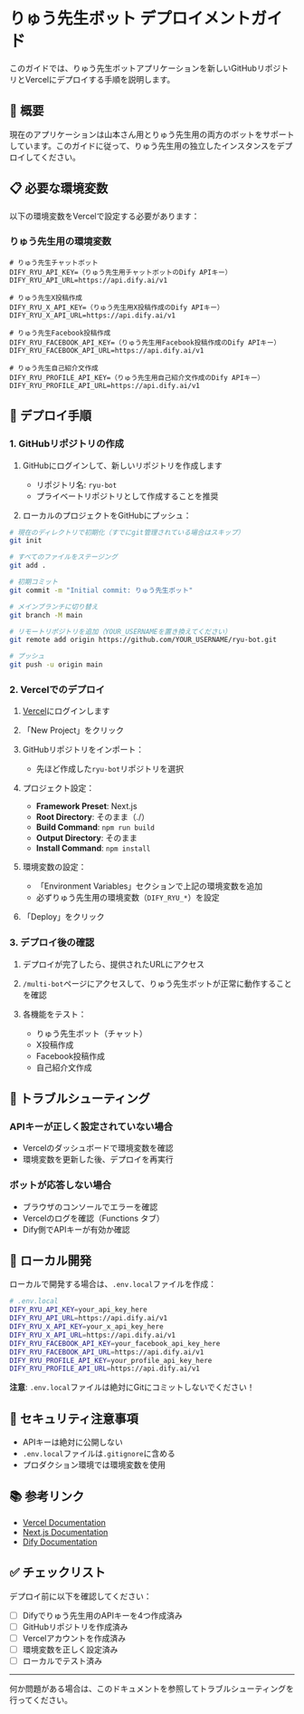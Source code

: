 # りゅう先生ボット デプロイメントガイド

このガイドでは、りゅう先生ボットアプリケーションを新しいGitHubリポジトリとVercelにデプロイする手順を説明します。

## 🎯 概要

現在のアプリケーションは山本さん用とりゅう先生用の両方のボットをサポートしています。このガイドに従って、りゅう先生用の独立したインスタンスをデプロイしてください。

## 📋 必要な環境変数

以下の環境変数をVercelで設定する必要があります：

### りゅう先生用の環境変数

```
# りゅう先生チャットボット
DIFY_RYU_API_KEY=（りゅう先生用チャットボットのDify APIキー）
DIFY_RYU_API_URL=https://api.dify.ai/v1

# りゅう先生X投稿作成
DIFY_RYU_X_API_KEY=（りゅう先生用X投稿作成のDify APIキー）
DIFY_RYU_X_API_URL=https://api.dify.ai/v1

# りゅう先生Facebook投稿作成
DIFY_RYU_FACEBOOK_API_KEY=（りゅう先生用Facebook投稿作成のDify APIキー）
DIFY_RYU_FACEBOOK_API_URL=https://api.dify.ai/v1

# りゅう先生自己紹介文作成
DIFY_RYU_PROFILE_API_KEY=（りゅう先生用自己紹介文作成のDify APIキー）
DIFY_RYU_PROFILE_API_URL=https://api.dify.ai/v1
```


## 🚀 デプロイ手順

### 1. GitHubリポジトリの作成

1. GitHubにログインして、新しいリポジトリを作成します
   - リポジトリ名: `ryu-bot`
   - プライベートリポジトリとして作成することを推奨

2. ローカルのプロジェクトをGitHubにプッシュ：

```bash
# 現在のディレクトリで初期化（すでにgit管理されている場合はスキップ）
git init

# すべてのファイルをステージング
git add .

# 初期コミット
git commit -m "Initial commit: りゅう先生ボット"

# メインブランチに切り替え
git branch -M main

# リモートリポジトリを追加（YOUR_USERNAMEを置き換えてください）
git remote add origin https://github.com/YOUR_USERNAME/ryu-bot.git

# プッシュ
git push -u origin main
```

### 2. Vercelでのデプロイ

1. [Vercel](https://vercel.com)にログインします

2. 「New Project」をクリック

3. GitHubリポジトリをインポート：
   - 先ほど作成した`ryu-bot`リポジトリを選択

4. プロジェクト設定：
   - **Framework Preset**: Next.js
   - **Root Directory**: そのまま（./）
   - **Build Command**: `npm run build`
   - **Output Directory**: そのまま
   - **Install Command**: `npm install`

5. 環境変数の設定：
   - 「Environment Variables」セクションで上記の環境変数を追加
   - 必ずりゅう先生用の環境変数（`DIFY_RYU_*`）を設定

6. 「Deploy」をクリック

### 3. デプロイ後の確認

1. デプロイが完了したら、提供されたURLにアクセス

2. `/multi-bot`ページにアクセスして、りゅう先生ボットが正常に動作することを確認

3. 各機能をテスト：
   - りゅう先生ボット（チャット）
   - X投稿作成
   - Facebook投稿作成
   - 自己紹介文作成

## 🔧 トラブルシューティング

### APIキーが正しく設定されていない場合

- Vercelのダッシュボードで環境変数を確認
- 環境変数を更新した後、デプロイを再実行

### ボットが応答しない場合

- ブラウザのコンソールでエラーを確認
- Vercelのログを確認（Functions タブ）
- Dify側でAPIキーが有効か確認

## 📝 ローカル開発

ローカルで開発する場合は、`.env.local`ファイルを作成：

```bash
# .env.local
DIFY_RYU_API_KEY=your_api_key_here
DIFY_RYU_API_URL=https://api.dify.ai/v1
DIFY_RYU_X_API_KEY=your_x_api_key_here
DIFY_RYU_X_API_URL=https://api.dify.ai/v1
DIFY_RYU_FACEBOOK_API_KEY=your_facebook_api_key_here
DIFY_RYU_FACEBOOK_API_URL=https://api.dify.ai/v1
DIFY_RYU_PROFILE_API_KEY=your_profile_api_key_here
DIFY_RYU_PROFILE_API_URL=https://api.dify.ai/v1
```

**注意**: `.env.local`ファイルは絶対にGitにコミットしないでください！

## 🔐 セキュリティ注意事項

- APIキーは絶対に公開しない
- `.env.local`ファイルは`.gitignore`に含める
- プロダクション環境では環境変数を使用

## 📚 参考リンク

- [Vercel Documentation](https://vercel.com/docs)
- [Next.js Documentation](https://nextjs.org/docs)
- [Dify Documentation](https://docs.dify.ai)

## ✅ チェックリスト

デプロイ前に以下を確認してください：

- [ ] Difyでりゅう先生用のAPIキーを4つ作成済み
- [ ] GitHubリポジトリを作成済み
- [ ] Vercelアカウントを作成済み
- [ ] 環境変数を正しく設定済み
- [ ] ローカルでテスト済み

---

何か問題がある場合は、このドキュメントを参照してトラブルシューティングを行ってください。
